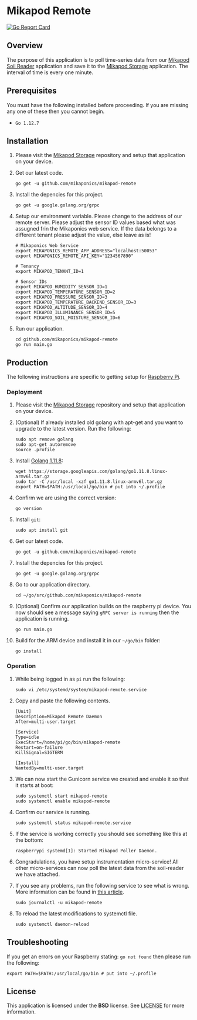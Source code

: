 # Mikapod Remote
[![Go Report Card](https://goreportcard.com/badge/github.com/mikaponics/mikapod-remote)](https://goreportcard.com/report/github.com/mikaponics/mikapod-remote)

## Overview

The purpose of this application is to poll time-series data from our [Mikapod Soil Reader](https://github.com/mikaponics/mikapod-soil-reader) application and save it to the [Mikapod Storage](https://github.com/mikaponics/mikapod-storage) application. The interval of time is every one minute.

## Prerequisites

You must have the following installed before proceeding. If you are missing any one of these then you cannot begin.

* ``Go 1.12.7``

## Installation

1. Please visit the [Mikapod Storage](https://github.com/mikaponics/mikapod-storage) repository and setup that application on your device.

2. Get our latest code.

    ```
    go get -u github.com/mikaponics/mikapod-remote
    ```

5. Install the depencies for this project.

    ```
    go get -u google.golang.org/grpc
    ```

6. Setup our environment variable. Please change to the address of our remote server. Please adjust the sensor ID values based what was assugned frin the Mikaponics web service. If the data belongs to a different tenant please adjust the value, else leave as is!

    ```
    # Mikaponics Web Service
    export MIKAPONICS_REMOTE_APP_ADDRESS="localhost:50053"
    export MIKAPONICS_REMOTE_API_KEY="1234567890"

    # Tenancy
    export MIKAPOD_TENANT_ID=1

    # Sensor IDs
    export MIKAPOD_HUMIDITY_SENSOR_ID=1
    export MIKAPOD_TEMPERATURE_SENSOR_ID=2
    export MIKAPOD_PRESSURE_SENSOR_ID=3
    export MIKAPOD_TEMPERATURE_BACKEND_SENSOR_ID=3
    export MIKAPOD_ALTITUDE_SENSOR_ID=4
    export MIKAPOD_ILLUMINANCE_SENSOR_ID=5
    export MIKAPOD_SOIL_MOISTURE_SENSOR_ID=6
    ```

7. Run our application.

    ```
    cd github.com/mikaponics/mikapod-remote
    go run main.go
    ```

## Production

The following instructions are specific to getting setup for [Raspberry Pi](https://www.raspberrypi.org/).

### Deployment

1. Please visit the [Mikapod Storage](https://github.com/mikaponics/mikapod-storage) repository and setup that application on your device.

2. (Optional) If already installed old golang with apt-get and you want to upgrade to the latest version. Run the following:

    ```
    sudo apt remove golang
    sudo apt-get autoremove
    source .profile
    ```

3. Install [Golang 1.11.8]():

    ```
    wget https://storage.googleapis.com/golang/go1.11.8.linux-armv6l.tar.gz
    sudo tar -C /usr/local -xzf go1.11.8.linux-armv6l.tar.gz
    export PATH=$PATH:/usr/local/go/bin # put into ~/.profile
    ```

4. Confirm we are using the correct version:

    ```
    go version
    ```

5. Install ``git``:

    ```
    sudo apt install git
    ```

6. Get our latest code.

    ```
    go get -u github.com/mikaponics/mikapod-remote
    ```

7. Install the depencies for this project.

    ```
    go get -u google.golang.org/grpc
    ```

8. Go to our application directory.

    ```
    cd ~/go/src/github.com/mikaponics/mikapod-remote
    ```

9. (Optional) Confirm our application builds on the raspberry pi device. You now should see a message saying ``gRPC server is running`` then the application is running.

    ```
    go run main.go
    ```

10. Build for the ARM device and install it in our ``~/go/bin`` folder:

    ```
    go install
    ```


### Operation

1. While being logged in as ``pi`` run the following:

    ```
    sudo vi /etc/systemd/system/mikapod-remote.service
    ```

2. Copy and paste the following contents.

    ```
    [Unit]
    Description=Mikapod Remote Daemon
    After=multi-user.target

    [Service]
    Type=idle
    ExecStart=/home/pi/go/bin/mikapod-remote
    Restart=on-failure
    KillSignal=SIGTERM

    [Install]
    WantedBy=multi-user.target
    ```

3. We can now start the Gunicorn service we created and enable it so that it starts at boot:

    ```
    sudo systemctl start mikapod-remote
    sudo systemctl enable mikapod-remote
    ```

4. Confirm our service is running.

    ```
    sudo systemctl status mikapod-remote.service
    ```

5. If the service is working correctly you should see something like this at the bottom:

    ```
    raspberrypi systemd[1]: Started Mikapod Poller Daemon.
    ```

6. Congradulations, you have setup instrumentation micro-service! All other micro-services can now poll the latest data from the soil-reader we have attached.

7. If you see any problems, run the following service to see what is wrong. More information can be found in [this article](https://unix.stackexchange.com/a/225407).

    ```
    sudo journalctl -u mikapod-remote
    ```

8. To reload the latest modifications to systemctl file.

    ```
    sudo systemctl daemon-reload
    ```

## Troubleshooting

If you get an errors on your Raspberry stating: ``go not found`` then please run the following:

```
export PATH=$PATH:/usr/local/go/bin # put into ~/.profile
```

## License

This application is licensed under the **BSD** license. See [LICENSE](LICENSE) for more information.
